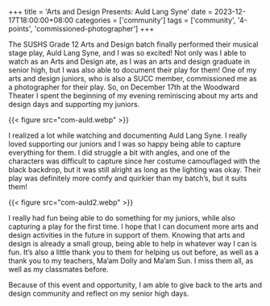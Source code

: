 +++
title = 'Arts and Design Presents: Auld Lang Syne'
date = 2023-12-17T18:00:00+08:00
categories = ['community']
tags = ['community', '4-points', 'commissioned-photographer']
+++


The SUSHS Grade 12 Arts and Design batch finally performed their musical stage play, Auld Lang Syne, and I was so excited! Not only was I able to watch as an Arts and Design ate, as I was an arts and design graduate in senior high, but I was also able to document their play for them! One of my arts and design juniors, who is also a SUCC member, commissioned me as a photographer for their play. So, on December 17th at the Woodward Theater I spent the beginning of my evening reminiscing about my arts and design days and supporting my juniors.

{{< figure src="com-auld.webp" >}}

I realized a lot while watching and documenting Auld Lang Syne. I really loved supporting our juniors and I was so happy being able to capture everything for them. I did struggle a bit with angles, and one of the characters was difficult to capture since her costume camouflaged with the black backdrop, but it was still alright as long as the lighting was okay. Their play was definitely more comfy and quirkier than my batch’s, but it suits them!

{{< figure src="com-auld2.webp" >}}

I really had fun being able to do something for my juniors, while also capturing a play for the first time. I hope that I can document more arts and design activities in the future in support of them. Knowing that arts and design is already a small group, being able to help in whatever way I can is fun. It’s also a little thank you to them for helping us out before, as well as a thank you to my teachers, Ma’am Dolly and Ma’am Sun. I miss them all, as well as my classmates before.

Because of this event and opportunity, I am able to give back to the arts and design community and reflect on my senior high days.

